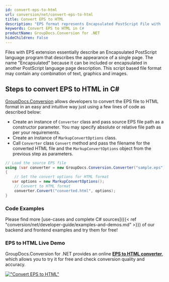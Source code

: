```yaml
---
id: convert-eps-to-html
url: conversion/net/convert-eps-to-html
title: Convert EPS to HTML
description: "EPS format represents Encapsulated PostScript File with .eps extension. Learn how to convert EPS to HTML file programmatically in C# language using GroupDocs.Conversion for .NET library."
keywords: Convert EPS to HTML in C#
productName: GroupDocs.Conversion for .NET
hideChildren: False
---
```


Files with EPS extension essentially describe an Encapsulated PostScript language program that describes the appearance of a single page. The name "Encapsulated" because it can be included or encapsulated in another PostScript language page description. This script based file format may contain any combination of text, graphics and images.

## Steps to convert EPS to HTML in C#

[GroupDocs.Conversion](https://products.groupdocs.com/conversion/net) allows developers to convert the EPS file to HTML format in an easy and intuitive way just using a few lines of code as described below:

* Create an instance of `Converter` class and pass source EPS file path as a constructor parameter. You may specify absolute or relative file path as per your requirements. 
* Create an instance of `MarkupConvertOptions` class.
* Call `Converter` class `Convert` method and pass the filename for the converted HTML file and the `MarkupConvertOptions` object from the previous step as parameters.

```csharp
// Load the source EPS file
using (var converter = new GroupDocs.Conversion.Converter("sample.eps"))
{
    // Set the convert options for HTML format
   var options = new MarkupConvertOptions();
    // Convert to HTML format
    converter.Convert("converted.html", options);
}
```

### Code Examples

Please find more [use-cases and complete C# sources]({{< ref "conversion/net/developer-guide/examples-and-demos.md" >}}) of our backend and frontend examples and try them for free!

### EPS to HTML Live Demo

GroupDocs.Conversion for .NET provides an online [**EPS to HTML converter**](https://products.groupdocs.app/conversion/eps-to-html), which allows you to try it for free and check conversion quality and accuracy.

[!["Convert EPS to HTML"](conversion/net/images/convert-to-html/convert-eps-to-html.png)](https://products.groupdocs.app/conversion/eps-to-html)